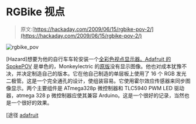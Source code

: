 # RGBike 视点

> 原文:[https://hackaday.com/2009/06/15/rgbike-pov-2/](https://hackaday.com/2009/06/15/rgbike-pov-2/)

![rgbike_pov](../Images/e58c3b005c0a77de6b26ef729afc84fc.png "rgbike_pov")

[Hazard]想要为他的自行车车轮安装一个[全彩色视点显示器。Adafruit 的](http://www.instructables.com/id/RGBike-POV-Open-project/ "RGBike POV - Open project") [SpokePOV](http://www.adafruit.com/index.php?main_page=index&cPath=6 "Adafruit Industries, Unique & fun DIY electronics and kits") 是单色的，Monkeylectric 的[原版](http://www.monkeylectric.com/m132s.htm "Bike Wheel Lights and Spoke Lights")没有显示图像。他也对成本犹豫不决，并决定制造自己的版本。它在他自己制造的单层板上使用了 16 个 RGB 发光二极管。这是一个完全通孔的设计，使组装容易。它使用霍尔效应传感器来同步图像显示。两个主要组件是 ATmega328p 微控制器和 TLC5940 PWM LED 驱动器，atmega 328 p 微控制器应使其兼容 Arduino。这是一个很好的记录，当然也是一个很好的效果。

[途径 [adafruit](http://www.adafruit.com/blog/2009/06/15/rgbike-pov-open-project/ "RGBike POV - Open project… «  adafruit industries blog")